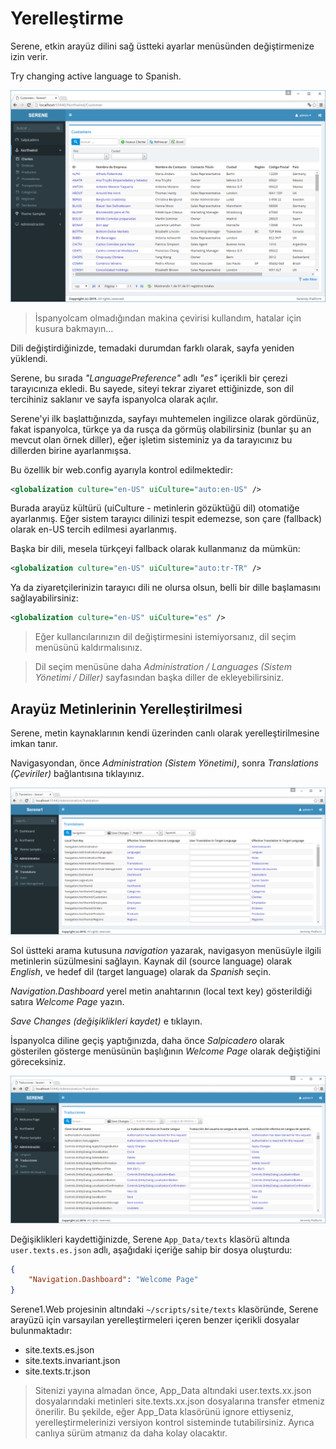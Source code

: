 # Yerelleştirme

Serene, etkin arayüz dilini sağ üstteki ayarlar <i class="fa fa-gears"></i> menüsünden değiştirmenize izin verir.

Try changing active language to Spanish.

![Serene Dashboard Spanish](img/serene_customers_spanish.png)

> İspanyolcam olmadığından makina çevirisi kullandım, hatalar için kusura bakmayın...

Dili değiştirdiğinizde, temadaki durumdan farklı olarak, sayfa yeniden yüklendi.

Serene, bu sırada *"LanguagePreference"* adlı *"es"* içerikli bir çerezi tarayıcınıza ekledi. Bu sayede, siteyi tekrar ziyaret ettiğinizde, son dil tercihiniz saklanır ve sayfa ispanyolca olarak açılır.

Serene'yi ilk başlattığınızda, sayfayı muhtemelen ingilizce olarak gördünüz, fakat ispanyolca, türkçe ya da rusça da görmüş olabilirsiniz (bunlar şu an mevcut olan örnek diller), eğer işletim sisteminiz ya da tarayıcınız bu dillerden birine ayarlanmışsa.

Bu özellik bir web.config ayarıyla kontrol edilmektedir:

```xml
<globalization culture="en-US" uiCulture="auto:en-US" />
```

Burada arayüz kültürü (uiCulture - metinlerin gözüktüğü dil) otomatiğe ayarlanmış. Eğer sistem tarayıcı dilinizi tespit edemezse, son çare (fallback) olarak en-US tercih edilmesi ayarlanmış.

Başka bir dili, mesela türkçeyi fallback olarak kullanmanız da mümkün:

```xml
<globalization culture="en-US" uiCulture="auto:tr-TR" />
```

Ya da ziyaretçilerinizin tarayıcı dili ne olursa olsun, belli bir dille başlamasını sağlayabilirsiniz:

```xml
<globalization culture="en-US" uiCulture="es" />
```

> Eğer kullancılarınızın dil değiştirmesini istemiyorsanız, dil seçim menüsünü kaldırmalısınız.

> Dil seçim menüsüne daha *Administration / Languages (Sistem Yönetimi / Diller)* sayfasından başka diller de ekleyebilirsiniz.

## Arayüz Metinlerinin Yerelleştirilmesi

Serene, metin kaynaklarının kendi üzerinden canlı olarak yerelleştirilmesine imkan tanır.

Navigasyondan, önce *Administration (Sistem Yönetimi)*, sonra *Translations (Çeviriler)* bağlantısına tıklayınız. 

![](img/translation_navigation_texts.png)

Sol üstteki arama kutusuna *navigation* yazarak, navigasyon menüsüyle ilgili metinlerin süzülmesini sağlayın. Kaynak dil (source language) olarak *English*, ve hedef dil (target language) olarak da *Spanish* seçin.

*Navigation.Dashboard* yerel metin anahtarının (local text key) gösterildiği satıra *Welcome Page* yazın.

*Save Changes (değişiklikleri kaydet)* e tıklayın.

İspanyolca diline geçiş yaptığınızda, daha önce *Salpicadero* olarak gösterilen gösterge menüsünün başlığının *Welcome Page* olarak değiştiğini göreceksiniz.

![](img/translation_navigation_welcome.png)

Değişiklikleri kaydettiğinizde, Serene `App_Data/texts` klasörü altında `user.texts.es.json` adlı, aşağıdaki içeriğe sahip bir dosya oluşturdu:

```json
{
    "Navigation.Dashboard": "Welcome Page"
}
```

Serene1.Web projesinin altındaki `~/scripts/site/texts` klasöründe, Serene arayüzü için varsayılan yerelleştirmeleri içeren benzer içerikli dosyalar bulunmaktadır:

- site.texts.es.json
- site.texts.invariant.json
- site.texts.tr.json

> Sitenizi yayına almadan önce, App_Data altındaki user.texts.xx.json dosyalarındaki metinleri site.texts.xx.json dosyalarına transfer etmeniz önerilir. Bu şekilde, eğer App_Data klasörünü ignore ettiyseniz, yerelleştirmelerinizi versiyon kontrol sisteminde tutabilirsiniz. Ayrıca canlıya sürüm atmanız da daha kolay olacaktır.